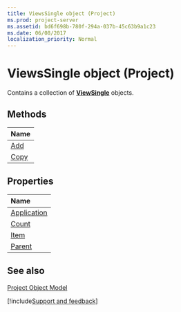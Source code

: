 ```yaml
---
title: ViewsSingle object (Project)
ms.prod: project-server
ms.assetid: bd6f698b-780f-294a-037b-45c63b9a1c23
ms.date: 06/08/2017
localization_priority: Normal
---
```



# ViewsSingle object (Project)

Contains a collection of  **[ViewSingle](Project.ViewSingle.md)** objects.
 


## Methods



|Name|
|:-----|
|[Add](Project.ViewsSingle.Add.md)|
|[Copy](Project.ViewsSingle.Copy.md)|

## Properties



|Name|
|:-----|
|[Application](Project.ViewsSingle.Application.md)|
|[Count](Project.ViewsSingle.Count.md)|
|[Item](Project.ViewsSingle.Item.md)|
|[Parent](Project.ViewsSingle.Parent.md)|

## See also


 
[Project Object Model](../project/Concepts/project-object-model.md)

[!include[Support and feedback](~/includes/feedback-boilerplate.md)]